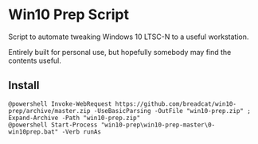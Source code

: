 # Win10 Prep Script

Script to automate tweaking Windows 10 LTSC-N to a useful workstation.

Entirely built for personal use, but hopefully somebody may find the contents useful.

## Install
```
@powershell Invoke-WebRequest https://github.com/breadcat/win10-prep/archive/master.zip -UseBasicParsing -OutFile "win10-prep.zip" ; Expand-Archive -Path "win10-prep.zip"
@powershell Start-Process "win10-prep\win10-prep-master\0-win10prep.bat" -Verb runAs
```